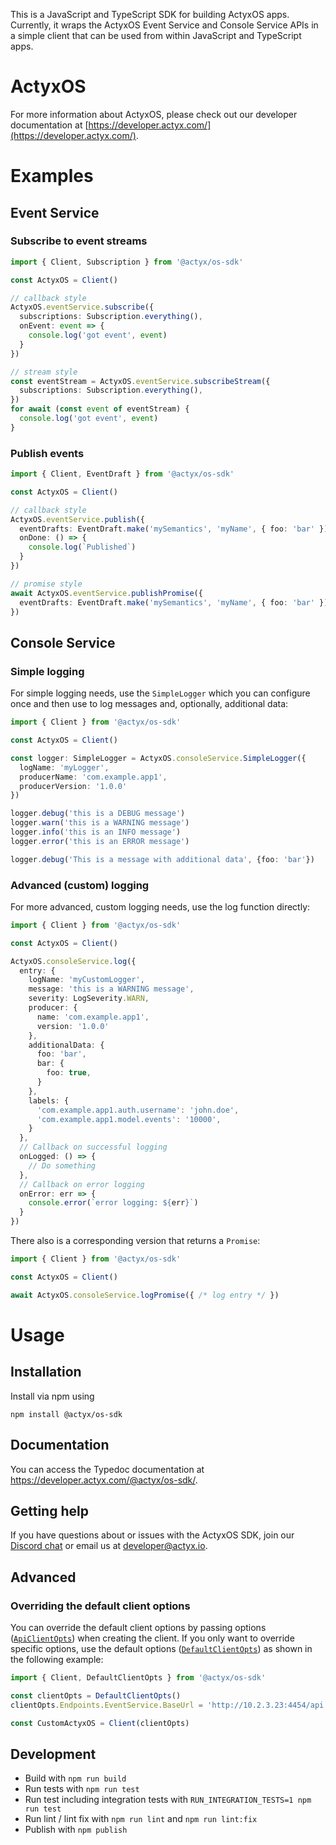 This is a JavaScript and TypeScript SDK for building ActyxOS apps. Currently, it wraps the ActyxOS Event Service and Console Service APIs in a simple client that can be used from within JavaScript and TypeScript apps.

# ActyxOS

For more information about ActyxOS, please check out our developer documentation at [https://developer.actyx.com/](https://developer.actyx.com/).

# Examples

## Event Service

### Subscribe to event streams

```typescript
import { Client, Subscription } from '@actyx/os-sdk'

const ActyxOS = Client()

// callback style
ActyxOS.eventService.subscribe({
  subscriptions: Subscription.everything(),
  onEvent: event => {
    console.log('got event', event)
  }
})

// stream style
const eventStream = ActyxOS.eventService.subscribeStream({
  subscriptions: Subscription.everything(),
})
for await (const event of eventStream) {
  console.log('got event', event)
}
```

### Publish events

```typescript
import { Client, EventDraft } from '@actyx/os-sdk'

const ActyxOS = Client()

// callback style
ActyxOS.eventService.publish({
  eventDrafts: EventDraft.make('mySemantics', 'myName', { foo: 'bar' }),
  onDone: () => {
    console.log(`Published`)
  }
})

// promise style
await ActyxOS.eventService.publishPromise({
  eventDrafts: EventDraft.make('mySemantics', 'myName', { foo: 'bar' }),
})
```

## Console Service

### Simple logging

For simple logging needs, use the `SimpleLogger` which you can configure once
and then use to log messages and, optionally, additional data:

```typescript
import { Client } from '@actyx/os-sdk'

const ActyxOS = Client()

const logger: SimpleLogger = ActyxOS.consoleService.SimpleLogger({
  logName: 'myLogger',
  producerName: 'com.example.app1',
  producerVersion: '1.0.0'
})

logger.debug('this is a DEBUG message')
logger.warn('this is a WARNING message')
logger.info('this is an INFO message')
logger.error('this is an ERROR message')

logger.debug('This is a message with additional data', {foo: 'bar'})
```

### Advanced (custom) logging

For more advanced, custom logging needs, use the log function directly:

```typescript
import { Client } from '@actyx/os-sdk'

const ActyxOS = Client()

ActyxOS.consoleService.log({
  entry: {
    logName: 'myCustomLogger',
    message: 'this is a WARNING message',
    severity: LogSeverity.WARN,
    producer: {
      name: 'com.example.app1',
      version: '1.0.0'
    },
    additionalData: {
      foo: 'bar',
      bar: {
        foo: true,
      }
    },
    labels: {
      'com.example.app1.auth.username': 'john.doe',
      'com.example.app1.model.events': '10000',
    }
  },
  // Callback on successful logging
  onLogged: () => {
    // Do something
  },
  // Callback on error logging
  onError: err => {
    console.error(`error logging: ${err}`)
  }
})
```

There also is a corresponding version that returns a `Promise`:

```typescript
import { Client } from '@actyx/os-sdk'

const ActyxOS = Client()

await ActyxOS.consoleService.logPromise({ /* log entry */ })
```

# Usage

## Installation

Install via npm using

```
npm install @actyx/os-sdk
```

## Documentation

You can access the Typedoc documentation at https://developer.actyx.com/@actyx/os-sdk/.

## Getting help

If you have questions about or issues with the ActyxOS SDK, join our [Discord chat](https://discord.gg/262yJhc) or email us at developer@actyx.io.

## Advanced

### Overriding the default client options

You can override the default client options by passing options ([`ApiClientOpts`](https://developer.actyx.com/@actyx/os-sdk/interfaces/apiclientopts.html)) when creating the client. If you only want to override specific options, use the default options ([`DefaultClientOpts`](https://developer.actyx.com/@actyx/os-sdk/globals.html#defaultclientopts)) as shown in the following example:

```typescript
import { Client, DefaultClientOpts } from '@actyx/os-sdk'

const clientOpts = DefaultClientOpts()
clientOpts.Endpoints.EventService.BaseUrl = 'http://10.2.3.23:4454/api'

const CustomActyxOS = Client(clientOpts)
```

## Development

- Build with `npm run build`
- Run tests with `npm run test`
- Run test including integration tests with `RUN_INTEGRATION_TESTS=1 npm run test`
- Run lint / lint fix with `npm run lint` and `npm run lint:fix`
- Publish with `npm publish`
